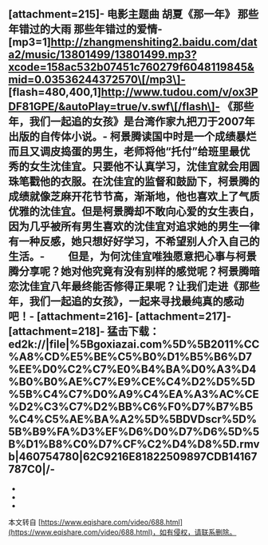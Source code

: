 \[attachment=215\]-
电影主题曲 胡夏《那一年》 那些年错过的大雨 那些年错过的爱情-
\[mp3=1\]http://zhangmenshiting2.baidu.com/data2/music/13801499/13801499.mp3?xcode=158ac532b07451c760279f6048119845&mid=0.03536244372570\[/mp3\]-
\[flash=480,400,1\]http://www.tudou.com/v/ox3PDF81GPE/&autoPlay=true/v.swf\[/flash\]-
《那些年，我们一起追的女孩》是台湾作家九把刀于2007年出版的自传体小说。-
柯景腾读国中时是一个成绩暴烂而且又调皮捣蛋的男生，老师将他“托付”给班里最优秀的女生沈佳宜。只要他不认真学习，沈佳宜就会用圆珠笔戳他的衣服。在沈佳宜的监督和鼓励下，柯景腾的成绩就像芝麻开花节节高，渐渐地，他也喜欢上了气质优雅的沈佳宜。但是柯景腾却不敢向心爱的女生表白，因为几乎被所有男生喜欢的沈佳宜对追求她的男生一律有一种反感，她只想好好学习，不希望别人介入自己的生活。-
　　但是，为何沈佳宜唯独愿意把心事与柯景腾分享呢？她对他究竟有没有别样的感觉呢？柯景腾暗恋沈佳宜八年最终能否修得正果呢？让我们走进《那些年，我们一起追的女孩》，一起来寻找最纯真的感动吧！-
\[attachment=216\]-
\[attachment=217\]-
\[attachment=218\]-
猛击下载：ed2k://|file|%5Bgoxiazai.com%5D%5B2011%CC%A8%CD%E5%BE%C5%B0%D1%B5%B6%D7%EE%D0%C2%C7%E0%B4%BA%D0%A3%D4%B0%B0%AE%C7%E9%CE%C4%D2%D5%5D%5B%C4%C7%D0%A9%C4%EA%A3%AC%CE%D2%C3%C7%D2%BB%C6%F0%D7%B7%B5%C4%C5%AE%BA%A2%5D%5BDVDscr%5D%5B%B9%FA%D3%EF%D6%D0%D7%D6%5D%5B%D1%B8%C0%D7%CF%C2%D4%D8%5D.rmvb|460754780|62C9216E81822509897CDB14167787C0|/-
-
-
-

-

本文转自 [https://www.eqishare.com/video/688.html](https://www.eqishare.com/video/688.html)，如有侵权，请联系删除。